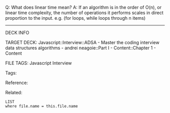 Q: What does linear time mean?
A: If an algorithm is in the order of O(n), or linear time complexity, the number of operations it performs scales in direct proportion to the input.
e.g. (for loops, while loops through n items)
<!--ID: 1689972344250-->



---

DECK INFO

TARGET DECK: Javascript::Interview::ADSA - Master the coding interview data structures algorithms - andrei neagoie::Part I - Content::Chapter 1 - Content

FILE TAGS: Javascript Interview

Tags:

Reference:

Related:

```dataview
LIST
where file.name = this.file.name
```
